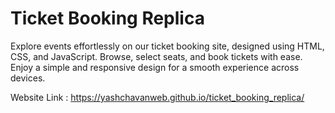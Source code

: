 # Ticket Booking Replica
Explore events effortlessly on our ticket booking site, designed using HTML, CSS, and JavaScript. Browse, select seats, and book tickets with ease. Enjoy a simple and responsive design for a smooth experience across devices.

Website Link : https://yashchavanweb.github.io/ticket_booking_replica/
